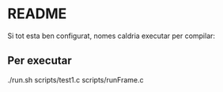 # README

Si tot esta ben configurat, nomes caldria executar per compilar:


## Per executar

./run.sh scripts/test1.c scripts/runFrame.c
